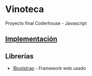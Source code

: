 # Vinoteca
Proyecto final Coderhouse - Javascript

## [Implementación](https://dgfedon.github.io/Vinoteca/)

## Librerías
* [!Bootstrap](https://getbootstrap.com/docs/4.6/getting-started/introduction/) - Framework web usado
